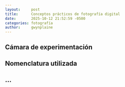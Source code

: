 ```yaml
---
layout:     post
title:      Conceptos prácticos de fotografía digital
date:       2025-10-12 21:52:59 -0500
categories: fotografía
author:     gwynplaine
---
```


## Cámara de experimentación

## Nomenclatura utilizada

## ...